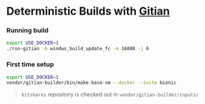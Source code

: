 # Deterministic Builds with [Gitian](https://gitian.org)

### Running build

```sh
export USE_DOCKER=1
./run-gitian -b windws_build_update_fc -m 16000 -j 6
```

### First time setup
```sh
export USE_DOCKER=1
vendor/gitian-builder/bin/make-base-vm --docker --suite bionic
```

> `bitshares` repository is checked out in `vendor/gitian-builder/inputs/`